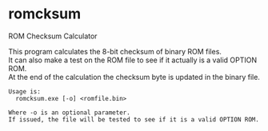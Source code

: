 # romcksum
ROM Checksum Calculator

This program calculates the 8-bit checksum of binary ROM files.\
It can also make a test on the ROM file to see if it actually is a valid OPTION ROM.\
At the end of the calculation the checksum byte is updated in the binary file.

```
Usage is:
  romcksum.exe [-o] <romfile.bin>

Where -o is an optional parameter.
If issued, the file will be tested to see if it is a valid OPTION ROM.
```
